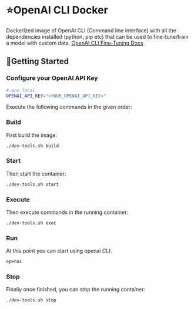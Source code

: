 # ⭐OpenAI CLI Docker

Dockerized image of OpenAI CLI (Command line interface) with all the dependencies installed (python, pip etc) that can be used to fine-tune/train a model with custom data. <a href="https://platform.openai.com/docs/guides/fine-tuning">OpenAI CLI Fine-Tuning Docs</a>

## 💫Getting Started

### Configure your OpenAI API Key
``` bash
#.env.local
OPENAI_API_KEY="<YOUR_OPENAI_API_KEY>"
```


Execute the following commands in the given order:

### Build
First build the image:
``` bash
./dev-tools.sh build
```

### Start
Then start the container:
``` bash
./dev-tools.sh start
```

### Execute
Then execute commands in the running container:
``` bash
./dev-tools.sh exec
```

### Run
At this point you can start using openai CLI:
``` bash
openai
```

### Stop
Finally once finished, you can stop the running container:
``` bash
./dev-tools.sh stop
```
